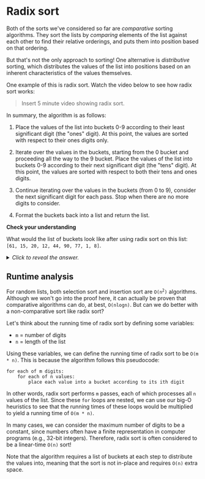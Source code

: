 # Radix sort

Both of the sorts we've considered so far are *comparative* sorting algorithms. They sort the lists by *comparing* elements of the list against each other to find their relative orderings, and puts them into position based on that ordering.

But that's not the only approach to sorting! One alternative is *distributive* sorting, which distributes the values of the list into positions based on an inherent characteristics of the values themselves.

One example of this is radix sort. Watch the video below to see how radix sort works:

> Insert 5 minute video showing radix sort.

In summary, the algorithm is as follows:

1. Place the values of the list into buckets 0-9 according to their least significant digit (the "ones" digit). At this point, the values are sorted with respect to their ones digits only.

2. Iterate over the values in the buckets, starting from the 0 bucket and proceeding all the way to the 9 bucket. Place the values of the list into buckets 0-9 according to their next significant digit (the "tens" digit). At this point, the values are sorted with respect to both their tens and ones digits.

3. Continue iterating over the values in the buckets (from 0 to 9), consider the next significant digit for each pass. Stop when there are no more digits to consider.

4. Format the buckets back into a list and return the list.

<aside>
<b>Check your understanding</b>
<p>What would the list of buckets look like after using radix sort on this list: <code>[61, 15, 20, 12, 44, 90, 77, 1, 8]</code>.</p>
<details>
<summary>
<i>Click to reveal the answer.</i>
</summary>
<p><b>Answer.</b>After the first iteration of radix sort, the values are placed into buckets according to their ones digit: <code>[[20, 90], [61, 1], [12], [], [44], [15], [], [77], [8], []]</code>.</p>
</details>
</aside>

## Runtime analysis

For random lists, both selection sort and insertion sort are <code>O(n<sup>2</sup>)</code> algorithms. Although we won't go into the proof here, it can actually be proven that comparative algorithms can do, at best, `O(nlogn)`. But can we do better with a non-comparative sort like radix sort?

Let's think about the running time of radix sort by defining some variables:

* `m` = number of digits
* `n` = length of the list

Using these variables, we can define the running time of radix sort to be `O(m * n)`. This is because the algorithm follows this pseudocode:

```
for each of m digits:
    for each of n values:
        place each value into a bucket according to its ith digit
``` 

In other words, radix sort performs `m` passes, each of which processes all `n` values of the list. Since these `for` loops are nested, we can use our big-O heuristics to see that the running times of these loops would be multiplied to yield a running time of `O(m * n)`.

In many cases, we can consider the maximum number of digits to be a constant, since numbers often have a finite representation in computer programs (e.g., 32-bit integers). Therefore, radix sort is often considered to be a linear-time `O(n)` sort!

Note that the algorithm requires a list of buckets at each step to distribute the values into, meaning that the sort is not in-place and requires `O(n)` extra space.
